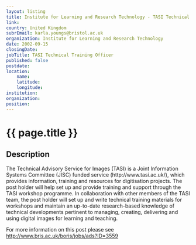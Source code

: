 ```yaml
---
layout: listing
title: Institute for Learning and Research Technology - TASI Technical Training Officer
link:
country: United Kingdom
subrEmail: karla.youngs@bristol.ac.uk
organization: Institute for Learning and Research Technology 
date: 2002-09-15
closingDate: 
jobTitle: TASI Technical Training Officer
published: false
postdate:
location:
    name: 
    latitude: 
    longitude: 
institution: 
organization: 
position: 
--- 
```



# {{ page.title }}

## Description


<p>The Technical Advisory Service for Images (TASI) is a Joint Information Systems Committee (JISC) funded service (http://www.tasi.ac.uk/), which provides information, training and resources for digitisation projects. The post holder will help set up and provide training and support through the TASI workshop programme. In collaboration with other members of the TASI team, the post holder will set up and write technical training materials for workshops and maintain an up-to-date research-based knowledge of technical developments pertinent to managing, creating, delivering and using digital images for learning and teaching.</p>

<p>For more information on this post please see <a href="http://www.bris.ac.uk/boris/jobs/ads?ID=3559">http://www.bris.ac.uk/boris/jobs/ads?ID=3559</a></p>
